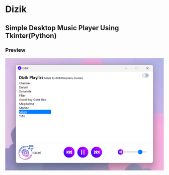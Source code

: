 # Dizik
## Simple Desktop Music Player Using Tkinter(Python)

### Preview

![preview](preview/image1.png)
